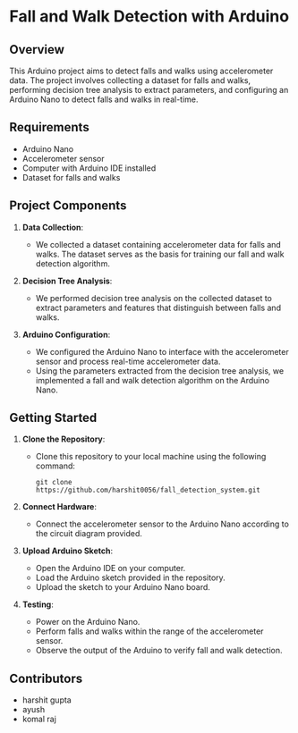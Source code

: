 # Fall and Walk Detection with Arduino

## Overview

This Arduino project aims to detect falls and walks using accelerometer data. The project involves collecting a dataset for falls and walks, performing decision tree analysis to extract parameters, and configuring an Arduino Nano to detect falls and walks in real-time.

## Requirements

- Arduino Nano
- Accelerometer sensor
- Computer with Arduino IDE installed
- Dataset for falls and walks

## Project Components

1. **Data Collection**: 
   - We collected a dataset containing accelerometer data for falls and walks. The dataset serves as the basis for training our fall and walk detection algorithm.

2. **Decision Tree Analysis**:
   - We performed decision tree analysis on the collected dataset to extract parameters and features that distinguish between falls and walks.

3. **Arduino Configuration**:
   - We configured the Arduino Nano to interface with the accelerometer sensor and process real-time accelerometer data.
   - Using the parameters extracted from the decision tree analysis, we implemented a fall and walk detection algorithm on the Arduino Nano.

## Getting Started

1. **Clone the Repository**: 
   - Clone this repository to your local machine using the following command:
     ```
     git clone https://github.com/harshit0056/fall_detection_system.git
     ```

2. **Connect Hardware**:
   - Connect the accelerometer sensor to the Arduino Nano according to the circuit diagram provided.

3. **Upload Arduino Sketch**:
   - Open the Arduino IDE on your computer.
   - Load the Arduino sketch provided in the repository.
   - Upload the sketch to your Arduino Nano board.

4. **Testing**:
   - Power on the Arduino Nano.
   - Perform falls and walks within the range of the accelerometer sensor.
   - Observe the output of the Arduino to verify fall and walk detection.

## Contributors

- harshit gupta 
- ayush 
- komal raj
